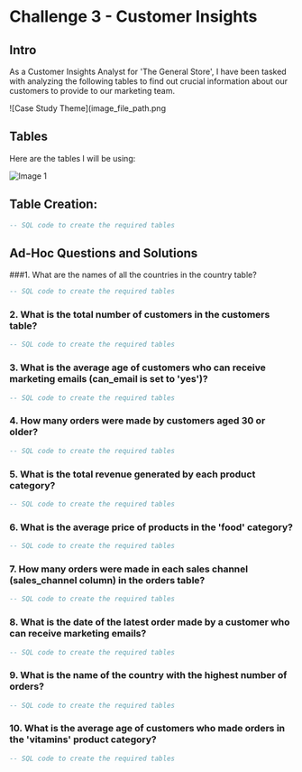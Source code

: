 
# Challenge 3 - Customer Insights

## Intro
As a Customer Insights Analyst for 'The General Store', I have been tasked with analyzing the following tables to find out crucial information about our customers to provide to our marketing team.

![Case Study Theme](image_file_path.png
<!-- Insert an image that accurately captures this case study theme -->

## Tables
Here are the tables I will be using:

![Image 1](https://steeldata.org.uk/sql3tables1.png)

## Table Creation:
```sql
-- SQL code to create the required tables
```
## Ad-Hoc Questions and Solutions

###1. What are the names of all the countries in the country table?

```sql
-- SQL code to create the required tables
```
### 2. What is the total number of customers in the customers table?
```sql
-- SQL code to create the required tables
```
### 3. What is the average age of customers who can receive marketing emails (can_email is set to 'yes')?
```sql
-- SQL code to create the required tables
```
### 4. How many orders were made by customers aged 30 or older?
```sql
-- SQL code to create the required tables
```
### 5. What is the total revenue generated by each product category?
```sql
-- SQL code to create the required tables
```
### 6. What is the average price of products in the 'food' category?
```sql
-- SQL code to create the required tables
```
### 7. How many orders were made in each sales channel (sales_channel column) in the orders table?
```sql
-- SQL code to create the required tables
```
### 8. What is the date of the latest order made by a customer who can receive marketing emails?
```sql
-- SQL code to create the required tables
```
### 9. What is the name of the country with the highest number of orders?
```sql
-- SQL code to create the required tables
```
### 10. What is the average age of customers who made orders in the 'vitamins' product category?
```sql
-- SQL code to create the required tables
```
